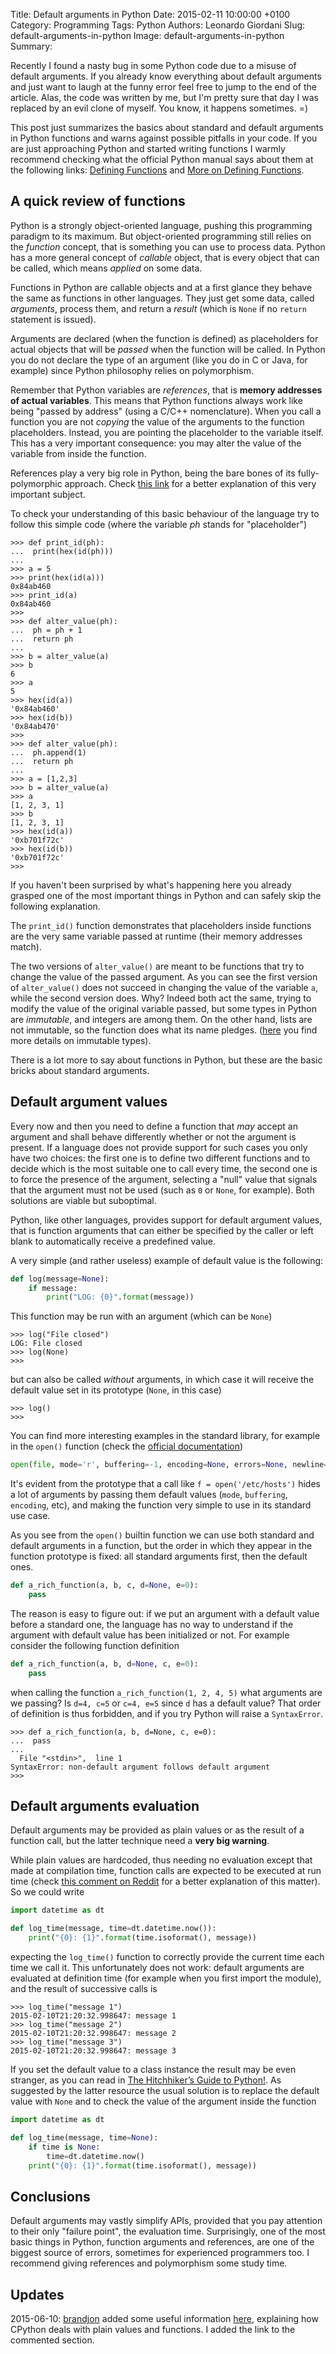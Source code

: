 Title: Default arguments in Python
Date: 2015-02-11 10:00:00 +0100
Category: Programming
Tags: Python
Authors: Leonardo Giordani
Slug: default-arguments-in-python
Image: default-arguments-in-python
Summary:

Recently I found a nasty bug in some Python code due to a misuse of default arguments. If you already know everything about default arguments and just want to laugh at the funny error feel free to jump to the end of the article. Alas, the code was written by me, but I'm pretty sure that day I was replaced by an evil clone of myself. You know, it happens sometimes. =)

This post just summarizes the basics about standard and default arguments in Python functions and warns against possible pitfalls in your code. If you are just approaching Python and started writing functions I warmly recommend checking what the official Python manual says about them at the following links: [Defining Functions](https://docs.python.org/3/tutorial/controlflow.html#defining-functions) and [More on Defining Functions](https://docs.python.org/3/tutorial/controlflow.html#more-on-defining-functions).

## A quick review of functions

Python is a strongly object-oriented language, pushing this programming paradigm to its maximum. But object-oriented programming still relies on the _function_ concept, that is something you can use to process data. Python has a more general concept of _callable_ object, that is every object that can be called, which means _applied_ on some data.

Functions in Python are callable objects and at a first glance they behave the same as functions in other languages. They just get some data, called _arguments_, process them, and return a _result_ (which is `None` if no `return` statement is issued).

Arguments are declared (when the function is defined) as placeholders for actual objects that will be _passed_ when the function will be called. In Python you do not declare the type of an argument (like you do in C or Java, for example) since Python philosophy relies on polymorphism.

Remember that Python variables are _references_, that is **memory addresses of actual variables**. This means that Python functions always work like being "passed by address" (using a C/C++ nomenclature). When you call a function you are not _copying_ the value of the arguments to the function placeholders. Instead, you are pointing the placeholder to the variable itself. This has a very important consequence: you may alter the value of the variable from inside the function.

References play a very big role in Python, being the bare bones of its fully-polymorphic approach. Check [this link]({filename}python-3-oop-part-4-polymorphism.markdown) for a better explanation of this very important subject.

To check your understanding of this basic behaviour of the language try to follow this simple code (where the variable _ph_ stands for "placeholder")

``` pycon
>>> def print_id(ph):
...  print(hex(id(ph)))
... 
>>> a = 5
>>> print(hex(id(a)))
0x84ab460
>>> print_id(a)
0x84ab460
>>> 
>>> def alter_value(ph):
...  ph = ph + 1
...  return ph
... 
>>> b = alter_value(a)
>>> b
6
>>> a
5
>>> hex(id(a))
'0x84ab460'
>>> hex(id(b))
'0x84ab470'
>>> 
>>> def alter_value(ph):
...  ph.append(1)
...  return ph
... 
>>> a = [1,2,3]
>>> b = alter_value(a)
>>> a
[1, 2, 3, 1]
>>> b
[1, 2, 3, 1]
>>> hex(id(a))
'0xb701f72c'
>>> hex(id(b))
'0xb701f72c'
>>>
```

If you haven't been surprised by what's happening here you already grasped one of the most important things in Python and can safely skip the following explanation.

The `print_id()` function demonstrates that placeholders inside functions are the very same variable passed at runtime (their memory addresses match).

The two versions of `alter_value()` are meant to be functions that try to change the value of the passed argument. As you can see the first version of `alter_value()` does not succeed in changing the value of the variable `a`, while the second version does. Why? Indeed both act the same, trying to modify the value of the original variable passed, but some types in Python are _immutable_, and integers are among them. On the other hand, lists are not immutable, so the function does what its name pledges. ([here](https://docs.python.org/3.4/reference/datamodel.html) you find more details on immutable types).

There is a lot more to say about functions in Python, but these are the basic bricks about standard arguments.

## Default argument values

Every now and then you need to define a function that _may_ accept an argument and shall behave differently whether or not the argument is present. If a language does not provide support for such cases you only have two choices: the first one is to define two different functions and to decide which is the most suitable one to call every time, the second one is to force the presence of the argument, selecting a "null" value that signals that the argument must not be used (such as `0` or `None`, for example). Both solutions are viable but suboptimal.

Python, like other languages, provides support for default argument values, that is function arguments that can either be specified by the caller or left blank to automatically receive a predefined value.

A very simple (and rather useless) example of default value is the following:

```python
def log(message=None):
    if message:
        print("LOG: {0}".format(message))
```

This function may be run with an argument (which can be `None`)

``` pycon
>>> log("File closed")
LOG: File closed
>>> log(None)
>>>
```

but can also be called _without_ arguments, in which case it will receive the default value set in its prototype (`None`, in this case)

``` pycon
>>> log()
>>> 
```

You can find more interesting examples in the standard library, for example in the `open()` function (check the [official documentation](https://docs.python.org/3.4/library/functions.html#open))

``` python
open(file, mode='r', buffering=-1, encoding=None, errors=None, newline=None, closefd=True, opener=None)
```

It's evident from the prototype that a call like `f = open('/etc/hosts')` hides a lot of arguments by passing them default values (`mode`, `buffering`, `encoding`, etc), and making the function very simple to use in its standard use case.

As you see from the `open()` builtin function we can use both standard and default arguments in a function, but the order in which they appear in the function prototype is fixed: all standard arguments first, then the default ones.

``` python
def a_rich_function(a, b, c, d=None, e=0):
    pass
```

The reason is easy to figure out: if we put an argument with a default value before a standard one, the language has no way to understand if the argument  with default value has been initialized or not. For example consider the following function definition

``` python
def a_rich_function(a, b, d=None, c, e=0):
    pass
```

when calling the function `a_rich_function(1, 2, 4, 5)` what arguments are we passing? Is `d=4, c=5` or `c=4, e=5` since `d` has a default value? That order of definition is thus forbidden, and if you try Python will raise a `SyntaxError`.

``` pycon
>>> def a_rich_function(a, b, d=None, c, e=0):
...  pass
... 
  File "<stdin>",  line 1
SyntaxError: non-default argument follows default argument
>>>
```

## Default arguments evaluation

Default arguments may be provided as plain values or as the result of a function call, but the latter technique need a **very big warning**.

While plain values are hardcoded, thus needing no evaluation except that made at compilation time, function calls are expected to be executed at run time (check [this comment on Reddit](https://www.reddit.com/r/Python/comments/2viygh/default_arguments_in_python/coii8bn?context=3) for a better explanation of this matter). So we could write

``` python
import datetime as dt

def log_time(message, time=dt.datetime.now()):
    print("{0}: {1}".format(time.isoformat(), message))
```

expecting the `log_time()` function to correctly provide the current time each time we call it. This unfortunately does not work: default arguments are evaluated at definition time (for example when you first import the module), and the result of successive calls is

``` pycon
>>> log_time("message 1")
2015-02-10T21:20:32.998647: message 1
>>> log_time("message 2")
2015-02-10T21:20:32.998647: message 2
>>> log_time("message 3")
2015-02-10T21:20:32.998647: message 3
```

If you set the default value to a class instance the result may be even stranger, as you can read in [The Hitchhiker’s Guide to Python!](http://docs.python-guide.org/en/latest/writing/gotchas/). As suggested by the latter resource the usual solution is to replace the default value with `None` and to check the value of the argument inside the function

``` python
import datetime as dt

def log_time(message, time=None):
    if time is None:
        time=dt.datetime.now()
    print("{0}: {1}".format(time.isoformat(), message))
```

## Conclusions

Default arguments may vastly simplify APIs, provided that you pay attention to their only "failure point", the evaluation time. Surprisingly, one of the most basic things in Python, function arguments and references, are one of the biggest source of errors, sometimes for experienced programmers too. I recommend giving references and polymorphism some study time.

## Updates

2015-06-10: [brandjon](https://www.reddit.com/user/brandjon) added some useful information [here](https://www.reddit.com/r/Python/comments/2viygh/default_arguments_in_python/coii8bn?context=3), explaining how CPython deals with plain values and functions. I added the link to the commented section.